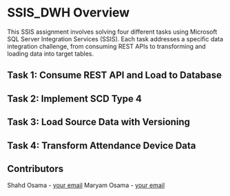 # SSIS_DWH Overview

This SSIS assignment involves solving four different tasks using Microsoft SQL Server Integration Services (SSIS). Each task addresses a specific data integration challenge, from consuming REST APIs to transforming and loading data into target tables.

## Task 1: Consume REST API and Load to Database

## Task 2: Implement SCD Type 4

## Task 3: Load Source Data with Versioning

## Task 4: Transform Attendance Device Data

## Contributors
Shahd Osama - [your email](https://github.com/shahdosama10)
Maryam Osama - [your email](https://github.com/maryamosama33)
